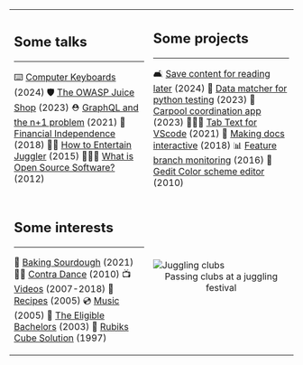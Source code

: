 <!-- Ahoy! Ya found me. -->

<!-- [Jono Finger - Professional Info](https://www.notion.so/Jono-Finger-Professional-Info-113025d8c35b80bea249e1de35ae55c4?pvs=21)
👨🏽‍💻 [Github](https://github.com/jonocodes)
👨🏽‍💼 [LinkedIn](https://www.linkedin.com/in/jfinger) -->


<table class="home-grid"><tr><td >

## Some talks
---
⌨️ [Computer Keyboards](https://youtu.be/W07djmOesVQ?si=PvmRNflqCvUTLpWU) (2024)
🛡️ [The OWASP Juice Shop](https://www.dgt.is/blog/2024-04-18-owasp-workshop-2024/) (2023)
⛑️ [GraphQL and the n+1 problem](https://youtu.be/LE6tHglPPXk?si=ZOUAcWBpwoNqbRLL) (2021)
💸 [Financial Independence](https://youtu.be/lmRLp9vvwJg?si=KGkBkFiiWcIhf5rg) (2018)
🤹🏽 [How to Entertain Juggler](https://www.youtube.com/watch?v=65ImZaHIffk) (2015)
🧑🏽‍💻 [What is Open Source Software?](https://www.youtube.com/watch?v=mn3yNyZZZIc) (2012)

</td><td>


## Some projects
---
🛋️ [Save content for reading later](https://github.com/jonocodes/savr-android) (2024)
🏁 [Data matcher for python testing](https://pypi.org/project/mystique) (2023)
🚐 [Carpool coordination app](https://github.com/jonocodes/sfcarpool) (2023)
👨🏽‍💻 [Tab Text for VScode](https://github.com/jonocodes/vscode-tabtext) (2021)
📄 [Making docs interactive](https://github.com/jonocodes/pwder) (2018)
📊 [Feature branch monitoring](https://github.com/jonocodes/branchr) (2016)
🎨 [Gedit Color scheme editor](https://github.com/jonocodes/GeditSchemer) (2010)

</tr>
<!-- <tr><td style="padding: 20px;"></td><td></td></tr> -->
<tr>

<td>

## Some interests
---
🍞 [Baking Sourdough](https://www.notion.so/Sourdough-Country-Bread-8bc98dc117fe4f8e91a303d86100b1cc?pvs=21) (2021)
🕺🏼 [Contra Dance](http://foodnotblogs.com/dance) (2010)
📺 [Videos](http://www.youtube.com/user/jonojuggles) (2007-2018)
🌮 [Recipes](http://recipes.foodnotblogs.com/) (2005)
💿 [Music](http://jono.bandcamp.com/) (2005)
🎻 [The Eligible Bachelors](http://foodnotblogs.com/eligiblebachelors) (2003)
🧩 [Rubiks Cube Solution](http://foodnotblogs.com/cube) (1997)

</td><td style="vertical-align: middle;">

<!-- ![Juggling clubs](../8clubs.gif) -->

<img src="8clubs.gif" alt="Juggling clubs" loading="lazy" decoding="async">
<center>
Passing clubs at a juggling festival
</center>

</td>

</tr></table>
